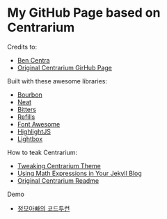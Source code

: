 # My GitHub Page based on Centrarium

Credits to:
* [Ben Centra](https://github.com/bencentra)
* [Original Centrarium GirHub Page](http://bencentra.github.io/centrarium/)

Built with these awesome libraries:
* [Bourbon][bourbon]
* [Neat][neat]
* [Bitters][bitters]
* [Refills][refills]
* [Font Awesome][fontawesome]
* [HighlightJS][highlightjs]
* [Lightbox][lightbox]

How to teak Centrarium:
* [Tweaking Centrarium Theme](/2018-03-15-tweaking-centrarium-theme.markdown)
* [Using Math Expressions in Your Jekyll Blog](/2018-03-12-using-math-expressions-in-your-jekyll-blog.markdown)
* [Original Centrarium Readme](http://bencentra.github.io/centrarium/README.md)

Demo
* [정모아빠의 코드투런](http://codetolearn.kr)

[bourbon]: http://bourbon.io/
[neat]: http://neat.bourbon.io/
[bitters]: http://bitters.bourbon.io/
[refills]: http://refills.bourbon.io/
[fontawesome]: http://fortawesome.github.io/Font-Awesome/
[highlightjs]: https://highlightjs.org/
[lightbox]: http://lokeshdhakar.com/projects/lightbox2/
